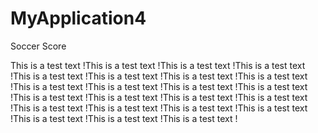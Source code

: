 # MyApplication4
Soccer Score

This is a test text !This is a test text !This is a test text !This is a test text !This is a test text !This is a test text !This is a test text !This is a test text !This is a test text !This is a test text !This is a test text !This is a test text !This is a test text !This is a test text !This is a test text !This is a test text !This is a test text !This is a test text !This is a test text !This is a test text !This is a test text !This is a test text !This is a test text !
